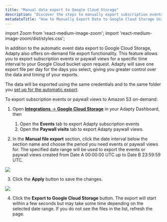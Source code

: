 ```yaml
---
title: "Manual data export to Google Cloud Storage"
description: "Discover the steps to manually export subscription events and paywall views from Adapty to Google Cloud Storage, giving you control over data export timing and intervals for detailed analysis."
metadataTitle: "How to Manually Export Data to Google Cloud Storage Using Adapty"
---
```


import Zoom from 'react-medium-image-zoom';
import 'react-medium-image-zoom/dist/styles.css';

In addition to the automatic event data export to Google Cloud Storage, Adapty also offers on-demand file export functionality. This feature allows you to export subscription events or paywall views for a specific time interval to your Google Cloud bucket upon request. Adapty will save one export file per day for the days you select, giving you greater control over the data and timing of your exports. 

The data will be exported using the same credentials and to the same folder you [set up for the automatic export](google-cloud-setup).

To export subscription events or paywall views to Amazon S3 on-demand:

1. Open [**Integrations** -> **Google Cloud Storage**](https://app.adapty.io/integrations/googlecloud) in your Adapty Dashboard, then

   1. Open the **Events** tab to export Adapty subscription events 
   2. Open the **Paywall visits** tab to export Adapty paywall views.
2. In the **Manual file export** section, click the date interval below the section name and choose the period you need events or paywall views for. The specified date range will be used to export the events or paywall views created from Date A 00:00:00 UTC up to Date B 23:59:59 UTC.


<Zoom>
  <img src={require('./img/4abf58f-google_cloud_adapty_manual_export.png').default}
  style={{
    border: '1px solid #727272', /* border width and color */
    width: '700px', /* image width */
    display: 'block', /* for alignment */
    margin: '0 auto' /* center alignment */
  }}
/>
</Zoom>





3. Click the **Apply** button to save the changes. 

   
<Zoom>
  <img src={require('./img/b360a6b-google_cloud_adapty_export.png').default}
  style={{
    border: '1px solid #727272', /* border width and color */
    width: '700px', /* image width */
    display: 'block', /* for alignment */
    margin: '0 auto' /* center alignment */
  }}
/>
</Zoom>



4. Click the **Export to Google Cloud Storage** button. The export will start within a few seconds but may take some time depending on the selected date range. If you do not see the files in the list, refresh the page.